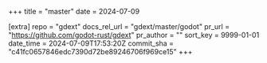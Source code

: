 +++
title = "master"
date = 2024-07-09

[extra]
repo = "gdext"
docs_rel_url = "gdext/master/godot"
pr_url = "https://github.com/godot-rust/gdext"
pr_author = ""
sort_key = 9999-01-01
date_time = 2024-07-09T17:53:20Z
commit_sha = "c41fc0657846edc7390d72be89246706f969ce15"
+++


